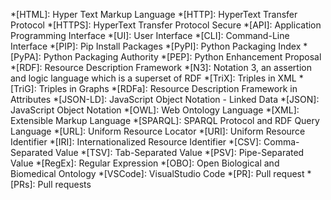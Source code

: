 *[HTML]: Hyper Text Markup Language
*[HTTP]: HyperText Transfer Protocol
*[HTTPS]: HyperText Transfer Protocol Secure
*[API]: Application Programming Interface
*[UI]: User Interface
*[CLI]: Command-Line Interface
*[PIP]: Pip Install Packages
*[PyPI]: Python Packaging Index
*[PyPA]: Python Packaging Authority
*[PEP]: Python Enhancement Proposal
*[RDF]: Resource Description Framework
*[N3]: Notation 3, an assertion and logic language which is a superset of RDF
*[TriX]: Triples in XML
*[TriG]: Triples in Graphs
*[RDFa]: Resource Description Framework in Attributes
*[JSON-LD]: JavaScript Object Notation - Linked Data
*[JSON]: JavaScript Object Notation
*[OWL]: Web Ontology Language
*[XML]: Extensible Markup Language
*[SPARQL]: SPARQL Protocol and RDF Query Language
*[URL]: Uniform Resource Locator
*[URI]: Uniform Resource Identifier
*[IRI]: Internationalized Resource Identifier
*[CSV]: Comma-Separated Value
*[TSV]: Tab-Separated Value
*[PSV]: Pipe-Separated Value
*[RegEx]: Regular Expression
*[OBO]: Open Biological and Biomedical Ontology
*[VSCode]: VisualStudio Code
*[PR]: Pull request
*[PRs]: Pull requests

